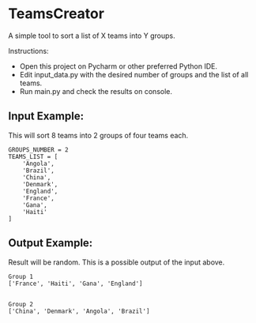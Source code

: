 # TeamsCreator
A simple tool to sort a list of X teams into Y groups.

Instructions:
- Open this project on Pycharm or other preferred Python IDE.
- Edit input_data.py with the desired number of groups and the list of all teams.
- Run main.py and check the results on console.

## Input Example:
This will sort 8 teams into 2 groups of four teams each.
```
GROUPS_NUMBER = 2
TEAMS_LIST = [
    'Angola',
    'Brazil',
    'China',
    'Denmark',
    'England',
    'France',
    'Gana',
    'Haiti'
]
```

## Output Example:
Result will be random. This is a possible output of the input above.
```
Group 1
['France', 'Haiti', 'Gana', 'England']


Group 2
['China', 'Denmark', 'Angola', 'Brazil']
```
